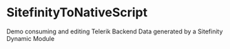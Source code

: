# SitefinityToNativeScript

Demo consuming and editing Telerik Backend Data generated by a Sitefinity Dynamic Module
